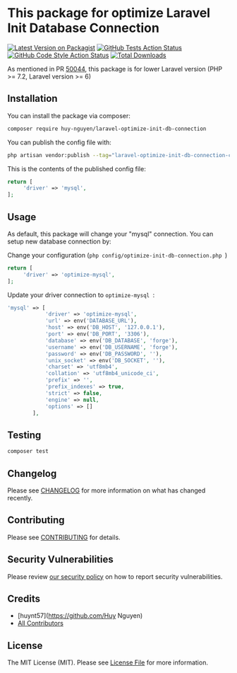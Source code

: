 # This package for optimize Laravel Init Database Connection

[![Latest Version on Packagist](https://img.shields.io/packagist/v/huy-nguyen/laravel-optimize-init-db-connection.svg?style=flat-square)](https://packagist.org/packages/huy-nguyen/laravel-optimize-init-db-connection)
[![GitHub Tests Action Status](https://img.shields.io/github/actions/workflow/status/huy-nguyen/laravel-optimize-init-db-connection/run-tests.yml?branch=main&label=tests&style=flat-square)](https://github.com/huy-nguyen/laravel-optimize-init-db-connection/actions?query=workflow%3Arun-tests+branch%3Amain)
[![GitHub Code Style Action Status](https://img.shields.io/github/actions/workflow/status/huy-nguyen/laravel-optimize-init-db-connection/fix-php-code-style-issues.yml?branch=main&label=code%20style&style=flat-square)](https://github.com/huy-nguyen/laravel-optimize-init-db-connection/actions?query=workflow%3A"Fix+PHP+code+style+issues"+branch%3Amain)
[![Total Downloads](https://img.shields.io/packagist/dt/huy-nguyen/laravel-optimize-init-db-connection.svg?style=flat-square)](https://packagist.org/packages/huy-nguyen/laravel-optimize-init-db-connection)

As mentioned in PR [50044](https://github.com/laravel/framework/pull/50044), this package is for lower Laravel version (PHP >= 7.2, Laravel version >= 6)


## Installation

You can install the package via composer:

```bash
composer require huy-nguyen/laravel-optimize-init-db-connection
```

You can publish the config file with:

```bash
php artisan vendor:publish --tag="laravel-optimize-init-db-connection-config"
```

This is the contents of the published config file:

```php
return [
     'driver' => 'mysql',
];
```

## Usage

As default, this package will change your "mysql" connection. You can setup new database connection by:

Change your configuration (```php config/optimize-init-db-connection.php ```)
```php
return [
     'driver' => 'optimize-mysql',
];
```
Update your driver connection to ```optimize-mysql ```:
```php
'mysql' => [
            'driver' => 'optimize-mysql',
            'url' => env('DATABASE_URL'),
            'host' => env('DB_HOST', '127.0.0.1'),
            'port' => env('DB_PORT', '3306'),
            'database' => env('DB_DATABASE', 'forge'),
            'username' => env('DB_USERNAME', 'forge'),
            'password' => env('DB_PASSWORD', ''),
            'unix_socket' => env('DB_SOCKET', ''),
            'charset' => 'utf8mb4',
            'collation' => 'utf8mb4_unicode_ci',
            'prefix' => '',
            'prefix_indexes' => true,
            'strict' => false,
            'engine' => null,
            'options' => []
        ],
```

## Testing

```bash
composer test
```

## Changelog

Please see [CHANGELOG](CHANGELOG.md) for more information on what has changed recently.

## Contributing

Please see [CONTRIBUTING](CONTRIBUTING.md) for details.

## Security Vulnerabilities

Please review [our security policy](../../security/policy) on how to report security vulnerabilities.

## Credits

- [huynt57](https://github.com/Huy Nguyen)
- [All Contributors](../../contributors)

## License

The MIT License (MIT). Please see [License File](LICENSE.md) for more information.
